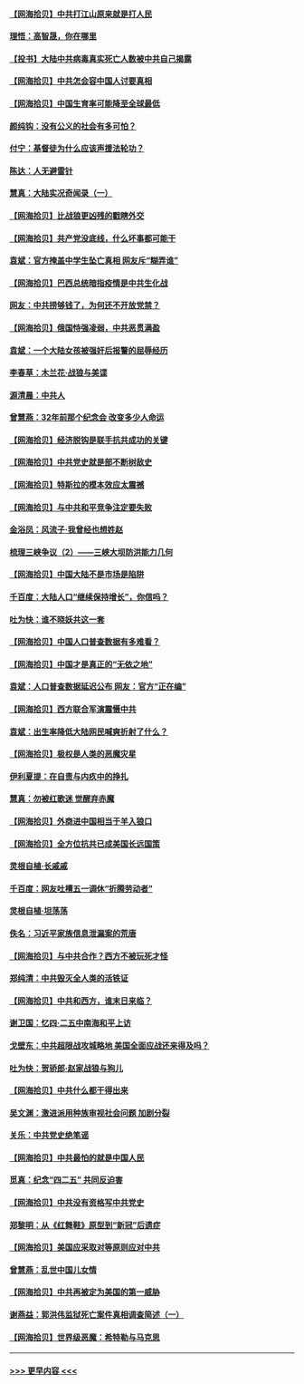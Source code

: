 #### [【网海拾贝】中共打江山原来就是打人民](../pages/nsc993/n12954345.md?t=05180401) 
#### [理悟：高智晟，你在哪里](../pages/nsc993/n12953115.md?t=05180401) 
#### [【投书】大陆中共病毒真实死亡人数被中共自己揭露](../pages/nsc993/n12953050.md?t=05180401) 
#### [【网海拾贝】中共怎会容中国人讨要真相](../pages/nsc993/n12952161.md?t=05180401) 
#### [【网海拾贝】中国生育率可能降至全球最低](../pages/nsc993/n12948793.md?t=05180401) 
#### [颜纯钩：没有公义的社会有多可怕？](../pages/nsc993/n12947626.md?t=05180401) 
#### [付宁：基督徒为什么应该声援法轮功？](../pages/nsc993/n12947233.md?t=05180401) 
#### [陈达：人无避雷针](../pages/nsc993/n12947098.md?t=05180401) 
#### [慧真：大陆实况奇闻录（一）](../pages/nsc993/n12945811.md?t=05180401) 
#### [【网海拾贝】比战狼更凶残的戳瞎外交](../pages/nsc993/n12945717.md?t=05180401) 
#### [【网海拾贝】共产党没底线，什么坏事都可能干](../pages/nsc993/n12942090.md?t=05180401) 
#### [袁斌：官方掩盖中学生坠亡真相 网友斥“糊弄谁”](../pages/nsc993/n12942029.md?t=05180401) 
#### [【网海拾贝】巴西总统暗指疫情是中共生化战](../pages/nsc993/n12938999.md?t=05180401) 
#### [网友：中共捞够钱了，为何还不开放党禁？](../pages/nsc993/n12938952.md?t=05180401) 
#### [【网海拾贝】俄国恃强凌弱，中共恶贯满盈](../pages/nsc993/n12936626.md?t=05180401) 
#### [袁斌：一个大陆女孩被强奸后报警的屈辱经历](../pages/nsc993/n12936547.md?t=05180401) 
#### [李春草：木兰花·战狼与美谍](../pages/nsc993/n12935995.md?t=05180401) 
#### [源清晨：中共人](../pages/nsc993/n12935589.md?t=05180401) 
#### [曾慧燕：32年前那个纪念会 改变多少人命运](../pages/nsc993/n12934233.md?t=05180401) 
#### [【网海拾贝】经济脱钩是联手抗共成功的关键](../pages/nsc993/n12934176.md?t=05180401) 
#### [【网海拾贝】中共党史就是部不断树敌史](../pages/nsc993/n12932844.md?t=05180401) 
#### [【网海拾贝】特斯拉的模本效应太震撼](../pages/nsc993/n12925626.md?t=05180401) 
#### [【网海拾贝】与中共和平竞争注定要失败](../pages/nsc993/n12923326.md?t=05180401) 
#### [金浴凤：风流子‧我曾经也想姓赵](../pages/nsc993/n12920911.md?t=05180401) 
#### [梳理三峡争议（2）——三峡大坝防洪能力几何](../pages/nsc993/n12920173.md?t=05180401) 
#### [【网海拾贝】中国大陆不是市场是陷阱](../pages/nsc993/n12920143.md?t=05180401) 
#### [千百度：大陆人口“继续保持增长”，你信吗？](../pages/nsc993/n12918946.md?t=05180401) 
#### [吐为快：谁不晓妖共这一套](../pages/nsc993/n12918941.md?t=05180401) 
#### [【网海拾贝】中国人口普查数据有多难看？](../pages/nsc993/n12917822.md?t=05180401) 
#### [【网海拾贝】中国才是真正的“无依之地”](../pages/nsc993/n12915845.md?t=05180401) 
#### [袁斌：人口普查数据延迟公布 网友：官方“正在编”](../pages/nsc993/n12915748.md?t=05180401) 
#### [【网海拾贝】西方联合军演震慑中共](../pages/nsc993/n12913466.md?t=05180401) 
#### [袁斌：出生率降低大陆网民喊爽折射了什么？](../pages/nsc993/n12913365.md?t=05180401) 
#### [【网海拾贝】极权是人类的恶魔灾星](../pages/nsc993/n12910697.md?t=05180401) 
#### [伊利夏提：在自责与内疚中的挣扎](../pages/nsc993/n12910493.md?t=05180401) 
#### [慧真：勿被红歌迷 觉醒弃赤魔](../pages/nsc993/n12910485.md?t=05180401) 
#### [【网海拾贝】外商进中国相当于羊入狼口](../pages/nsc993/n12908274.md?t=05180401) 
#### [【网海拾贝】全方位抗共已成美国长远国策](../pages/nsc993/n12906878.md?t=05180401) 
#### [灵根自植‧长戚戚](../pages/nsc993/n12905585.md?t=05180401) 
#### [千百度：网友吐槽五一调休“折腾劳动者”](../pages/nsc993/n12905934.md?t=05180401) 
#### [灵根自植‧坦荡荡](../pages/nsc993/n12905562.md?t=05180401) 
#### [佚名：习近平家族信息泄漏案的荒唐](../pages/nsc993/n12904705.md?t=05180401) 
#### [【网海拾贝】与中共合作？西方不被玩死才怪](../pages/nsc993/n12903873.md?t=05180401) 
#### [郑纯清：中共毁灭全人类的活铁证](../pages/nsc993/n12903785.md?t=05180401) 
#### [【网海拾贝】中共和西方，谁末日来临？](../pages/nsc993/n12903482.md?t=05180401) 
#### [谢卫国：忆四‧二五中南海和平上访](../pages/nsc993/n12902192.md?t=05180401) 
#### [戈壁东：中共超限战攻城略地 美国全面应战还来得及吗？](../pages/nsc993/n12902297.md?t=05180401) 
#### [吐为快：贺骄郎‧赵家战狼与狗儿](../pages/nsc993/n12902280.md?t=05180401) 
#### [【网海拾贝】中共什么都干得出来](../pages/nsc993/n12897500.md?t=05180401) 
#### [吴文渊：激进派用种族审视社会问题 加剧分裂](../pages/nsc993/n12893881.md?t=05180401) 
#### [关乐：中共党史绝笔谣](../pages/nsc993/n12897270.md?t=05180401) 
#### [【网海拾贝】中共最怕的就是中国人民](../pages/nsc993/n12894705.md?t=05180401) 
#### [觅真：纪念“四二五” 共同反迫害](../pages/nsc993/n12894553.md?t=05180401) 
#### [【网海拾贝】中共没有资格写中共党史](../pages/nsc993/n12892231.md?t=05180401) 
#### [郑黎明：从《红舞鞋》原型到“新冠”后遗症](../pages/nsc993/n12890469.md?t=05180401) 
#### [【网海拾贝】美国应采取对等原则应对中共](../pages/nsc993/n12889176.md?t=05180401) 
#### [曾慧燕：乱世中国儿女情](../pages/nsc993/n12887931.md?t=05180401) 
#### [【网海拾贝】中共再被定为美国的第一威胁](../pages/nsc993/n12887580.md?t=05180401) 
#### [谢燕益：郭洪伟监狱死亡案件真相调查简述（一）](../pages/nsc993/n12885648.md?t=05180401) 
#### [【网海拾贝】世界级恶魔：希特勒与马克思](../pages/nsc993/n12884062.md?t=05180401) 

----
#### [ >>> 更早内容 <<< ](../indexes/nsc993-earlier.md)
